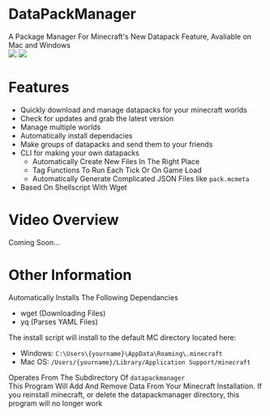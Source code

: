 # DataPackManager
A Package Manager For Minecraft's New Datapack Feature, Avaliable on Mac and Windows  
![](https://img.shields.io/badge/Packages-7-success.svg) 
![](https://img.shields.io/github/downloads/blockbusterbpl/datapackmanager/total.svg?label=Downloads&logo=github)
# Features
* Quickly download and manage datapacks for your minecraft worlds
* Check for updates and grab the latest version
* Manage multiple worlds
* Automatically install dependacies
* Make groups of datapacks and send them to your friends
* CLI for making your own datapacks
  - Automatically Create New Files In The Right Place
  - Tag Functions To Run Each Tick Or On Game Load
  - Automatically Generate Complicated JSON Files like `pack.mcmeta`
* Based On Shellscript With Wget
# Video Overview
Coming Soon...
# Other Information
Automatically Installs The Following Dependancies  
* wget (Downloading Files)  
* yq (Parses YAML Files)  

The install script will install to the default MC directory located here:  
  - Windows: `C:\Users\{yourname}\AppData\Roaming\.minecraft`  
  - Mac OS: `/Users/{yourname}/Library/Application Support/minecraft`

Operates From The Subdirectory Of `datapackmanager`  
This Program Will Add And Remove Data From Your Minecraft Installation. If you reinstall minecraft, or delete the datapackmanager directory, this program will no longer work
